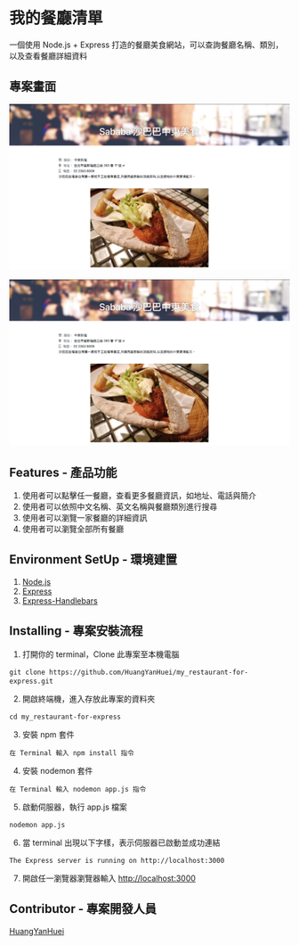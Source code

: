 # 我的餐廳清單

一個使用 Node.js + Express 打造的餐廳美食網站，可以查詢餐廳名稱、類別，以及查看餐廳詳細資料

## 專案畫面

![image](https://github.com/HuangYanHuei/my_restaurant-for-express/blob/main/public/img/info2.png?raw=true)

![image](https://github.com/HuangYanHuei/my_restaurant-for-express/blob/main/public/img/info2.png?raw=true)

## Features - 產品功能

1. 使用者可以點擊任一餐廳，查看更多餐廳資訊，如地址、電話與簡介
2. 使用者可以依照中文名稱、英文名稱與餐廳類別進行搜尋
3. 使用者可以瀏覽一家餐廳的詳細資訊
4. 使用者可以瀏覽全部所有餐廳

## Environment SetUp - 環境建置

1. [Node.js](https://nodejs.org/en/)
2. [Express](https://www.npmjs.com/package/express) 
3. [Express-Handlebars](https://www.npmjs.com/package/express-handlebars)

## Installing - 專案安裝流程

1. 打開你的 terminal，Clone 此專案至本機電腦

```
git clone https://github.com/HuangYanHuei/my_restaurant-for-express.git
```

2. 開啟終端機，進入存放此專案的資料夾

```
cd my_restaurant-for-express
```

3. 安裝 npm 套件

```
在 Terminal 輸入 npm install 指令
```

4. 安裝 nodemon 套件

```
在 Terminal 輸入 nodemon app.js 指令
```

5. 啟動伺服器，執行 app.js 檔案

```
nodemon app.js
```

6. 當 terminal 出現以下字樣，表示伺服器已啟動並成功連結

```
The Express server is running on http://localhost:3000
```

7. 開啟任一瀏覽器瀏覽器輸入 [http://localhost:3000](http://localhost:3000) 

## Contributor - 專案開發人員

[HuangYanHuei](https://github.com/HuangYanHuei)
